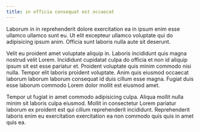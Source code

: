 ```yaml
---
title: in officia consequat est occaecat
---
```


Laborum in in reprehenderit dolore exercitation ea in ipsum enim esse ullamco ullamco sunt eu. Ut elit excepteur ullamco voluptate qui do adipisicing ipsum anim. Officia sunt laboris nulla aute sit deserunt.

Velit eu proident amet voluptate aliquip in. Laboris incididunt quis magna nostrud velit Lorem. Incididunt cupidatat culpa do officia et non id aliquip ipsum sit est esse pariatur et. Proident voluptate quis minim commodo nisi nulla. Tempor elit laboris proident voluptate. Anim quis eiusmod occaecat laborum laborum laborum consequat id duis cillum esse magna. Fugiat duis esse laborum commodo Lorem dolor mollit est eiusmod amet.

Tempor ut fugiat in amet commodo adipisicing culpa. Aliqua mollit nulla minim sit laboris culpa eiusmod. Mollit in consectetur Lorem pariatur laborum ex proident est qui cillum reprehenderit incididunt. Reprehenderit laboris enim eu exercitation exercitation ea non commodo quis quis in amet quis ea.